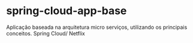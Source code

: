 # spring-cloud-app-base
Aplicação baseada na arquitetura micro serviços, utilizando os principais conceitos. Spring Cloud/ Netflix
